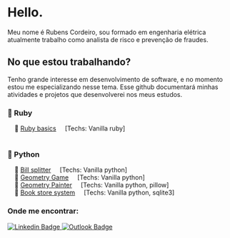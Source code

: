 # Hello.

Meu nome é Rubens Cordeiro, sou formado em engenharia elétrica atualmente trabalho como analista de risco e prevenção de fraudes.

## No que estou trabalhando?
Tenho grande interesse em desenvolvimento de software, e no momento estou me especializando nesse tema. Esse github documentará minhas atividades e projetos que desenvolverei nos meus estudos. <br>

### 📁 Ruby
&nbsp; &nbsp; 📜 [Ruby basics](https://github.com/RubensCordeiro/ruby_basics) &nbsp; &nbsp; [Techs: Vanilla ruby] <br /><br />

### 📁 Python
&nbsp; &nbsp; 📜 [Bill splitter](https://github.com/RubensCordeiro/python_geometry_game) &nbsp; &nbsp; [Techs: Vanilla python] <br />
&nbsp; &nbsp; 📜 [Geometry Game](https://github.com/RubensCordeiro/bill_splitter) &nbsp; &nbsp; [Techs: Vanilla python] <br />
&nbsp; &nbsp; 📜 [Geometry Painter](https://github.com/RubensCordeiro/geometry_painter) &nbsp; &nbsp; [Techs: Vanilla python, pillow] <br />
&nbsp; &nbsp; 📜 [Book store system](https://github.com/RubensCordeiro/Book-Store) &nbsp; &nbsp; [Techs: Vanilla python, sqlite3]

### Onde me encontrar:
[
![Linkedin Badge](https://camo.githubusercontent.com/a80d00f23720d0bc9f55481cfcd77ab79e141606829cf16ec43f8cacc7741e46/68747470733a2f2f696d672e736869656c64732e696f2f62616467652f4c696e6b6564496e2d3030373742353f7374796c653d666f722d7468652d6261646765266c6f676f3d6c696e6b6564696e266c6f676f436f6c6f723d7768697465)
](https://www.linkedin.com/in/rubens-cordeiro-080a59130/)
[
![Outlook Badge](https://camo.githubusercontent.com/be08f7a1c998ec3e477fd0d3cc0e7fa39255cce4e77daf537e80c0f33e4d87d0/68747470733a2f2f696d672e736869656c64732e696f2f62616467652f4d6963726f736f66745f4f75746c6f6f6b2d3030373844343f7374796c653d666f722d7468652d6261646765266c6f676f3d6d6963726f736f66742d6f75746c6f6f6b266c6f676f436f6c6f723d7768697465)](<mailto:rubensccordeiro@outlook.com>)
